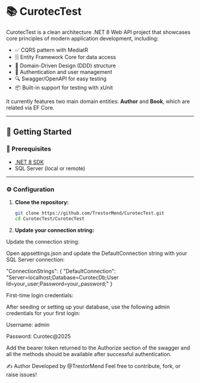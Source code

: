 # 📚 CurotecTest

CurotecTest is a clean architecture .NET 8 Web API project that showcases core principles of modern application development, including:

- ✅ CQRS pattern with MediatR
- 🗄️ Entity Framework Core for data access
- 👥 Domain-Driven Design (DDD) structure
- 🔐 Authentication and user management
- 🔍 Swagger/OpenAPI for easy testing
- 📦 Built-in support for testing with xUnit

It currently features two main domain entities: **Author** and **Book**, which are related via EF Core.

---

## 🚀 Getting Started

### 🔧 Prerequisites

- [.NET 8 SDK](https://dotnet.microsoft.com/en-us/download/dotnet/8.0)
- SQL Server (local or remote)

---

### ⚙️ Configuration

1. **Clone the repository:**

   ```bash
   git clone https://github.com/TrestorMend/CurotecTest.git
   cd CurotecTest/CurotecTest

2. **Update your connection string:**

Update the connection string:

Open appsettings.json and update the DefaultConnection string with your SQL Server connection:

"ConnectionStrings": {
  "DefaultConnection": "Server=localhost;Database=CurotecDb;User Id=your_user;Password=your_password;"
}

First-time login credentials:

After seeding or setting up your database, use the following admin credentials for your first login:

Username: admin

Password: Curotec@2025

Add the bearer token returned to the Authorize section of the swagger and all the methods should be available after successful authentication.

✍️ Author
Developed by @TrestorMend
Feel free to contribute, fork, or raise issues!
